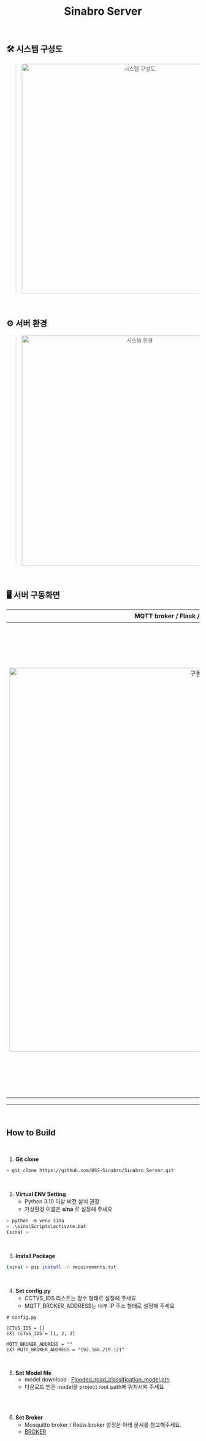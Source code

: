 <div align="center">
  <h1>Sinabro Server</h1>
<br/>
</div>

## 🛠 시스템 구성도
><p align="center"><img src="https://github.com/OSS-Sinabro/Sinabro_Server/assets/90829718/5b7d8e34-79e5-4831-9091-6faea1e605cf" alt="시스템 구성도" width="600"></p>

<br/>

## ⚙ 서버 환경
><p align="center"><img src="https://github.com/OSS-Sinabro/Sinabro_Server/assets/90829718/6982fc1e-fdf6-4554-81c5-57f9be5a3ba1" alt="시스템 환경" width="600"></p>

<br/>

## 🖥 서버 구동화면

| **MQTT broker / Flask / Classification / Celery** | **관제센터 Webpage** |
| :--------: | :---------------------------: |
| <p align="center"><img src="https://github.com/OSS-Sinabro/Sinabro_Server/assets/90829718/0943afb7-930d-4bee-9010-e652704d2139" alt="구동화면 1" width="1000"></p> | <p align="center"><img src="https://github.com/OSS-Sinabro/Sinabro_Server/assets/90829718/f8a6bfbf-21d5-48a7-a98b-4d88f1b4522e" alt="구동화면 2" width="1200"></p> |

---
<br/>

## How to Build
<br/>

1. **Git clone**
```bash
> git clone https://github.com/OSS-Sinabro/Sinabro_Server.git
```
<br/>

2. **Virtual ENV Setting**<br/>
    - Python 3.10 이상 버전 설치 권장<br/>
    - 가상환경 이름은 <b>sina</b> 로 설정해 주세요

```bash
> python -m venv sina
> .\sina\Scripts\activate.bat
(sina) >
```
<br/>

3. **Install Package**<br/>

```bash
(sina) > pip install -r requirements.txt
```
<br/>

4. **Set config.py**<br/>
    - CCTVS_IDS 리스트는 정수 형태로 설정해 주세요<br/>
    - MQTT_BROKER_ADDRESS는 내부 IP 주소 형태로 설정해 주세요
```
# config.py

CCTVS_IDS = []
EX) CCTVS_IDS = [1, 2, 3]

MQTT_BROKER_ADDRESS = ""
EX) MQTT_BROKER_ADDRESS = "192.168.219.121"
```
<br/>

5. **Set Model file**<br/>
    - model download : <a href="https://drive.google.com/file/d/16JeA2ZvXkhJcd5dfkVBkT9tbOrz0xvyb/view?usp=sharing">Flooded_road_classification_model.pth</a>
    - 다운로드 받은 model을 project root path에 위치시켜 주세요
<br/>
<br/>

6. **Set Broker**<br/>
    - Mosquitto broker / Redis broker 설정은 아래 문서를 참고해주세요.
    - <a href="https://github.com/OSS-Sinabro/Sinabro_Server/blob/main/SET_BROKER.md"> BROKER</a>
    
